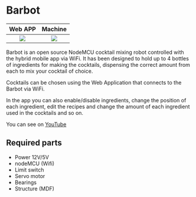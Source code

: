 # Barbot

Web APP          |  Machine
:-------------------------:|:-------------------------:
![](https://raw.githubusercontent.com/gabrielschmidt95/Barbot/master/img/app.gif)  |  ![](https://raw.githubusercontent.com/gabrielschmidt95/Barbot/master/img/machine.gif)

Barbot is an open source NodeMCU cocktail mixing robot controlled with the hybrid mobile app via WiFi. It has been designed to hold up to 4 bottles of ingredients for making the cocktails, dispensing the correct amount from each to mix your cocktail of choice.

Cocktails can be chosen using the Web Application that connects to the Barbot via WiFi.

In the app you can also enable/disable ingredients, change the position of each ingredient, edit the recipes and change the amount of each ingredient used in the cocktails and so on.

You can see on [YouTube](https://youtu.be/c6LF8QEFD2U)

## Required parts

-  Power 12V/5V 
-  nodeMCU (Wifi)
-  Limit switch
-  Servo motor
-  Bearings
-  Structure (MDF)
